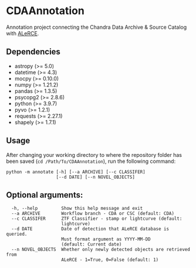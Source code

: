 # CDAAnnotation
Annotation project connecting the Chandra Data Archive &amp; Source Catalog with [ALeRCE](http://alerce.science/).

## Dependencies
- astropy (>= 5.0)
- datetime (>= 4.3)
- mocpy (>= 0.10.0)
- numpy (>= 1.21.2)
- pandas (>= 1.3.5)
- psycopg2 (>= 2.8.6)
- python (>= 3.9.7)
- pyvo (>= 1.2.1)
- requests (>= 2.27.1)
- shapely (>= 1.7.1)

## Usage
After changing your working directory to where the repository folder has been saved (`cd /Path/To/CDAAnnotation`), run the following command:
```
python -m annotate [-h] [--a ARCHIVE] [--c CLASSIFER]
                   [--d DATE] [--n NOVEL_OBJECTS]
```

## Optional arguments:
```
  -h, --help         Show this help message and exit
  --a ARCHIVE        Workflow branch - CDA or CSC (default: CDA)
  --c CLASSIFER      ZTF Classifier - stamp or lightcurve (default:
                     lightcurve)
  --d DATE           Date of detection that ALeRCE database is queried. 
                     Must format argument as YYYY-MM-DD
                     (default: Current date)
  --n NOVEL_OBJECTS  Whether only newly detected objects are retrieved from
                     ALeRCE - 1=True, 0=False (default: 1)
```
